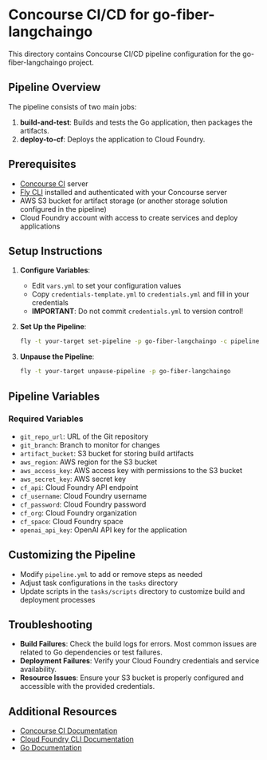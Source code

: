 # Concourse CI/CD for go-fiber-langchaingo

This directory contains Concourse CI/CD pipeline configuration for the go-fiber-langchaingo project.

## Pipeline Overview

The pipeline consists of two main jobs:

1. **build-and-test**: Builds and tests the Go application, then packages the artifacts.
2. **deploy-to-cf**: Deploys the application to Cloud Foundry.

## Prerequisites

- [Concourse CI](https://concourse-ci.org/) server
- [Fly CLI](https://concourse-ci.org/fly.html) installed and authenticated with your Concourse server
- AWS S3 bucket for artifact storage (or another storage solution configured in the pipeline)
- Cloud Foundry account with access to create services and deploy applications

## Setup Instructions

1. **Configure Variables**:
   - Edit `vars.yml` to set your configuration values
   - Copy `credentials-template.yml` to `credentials.yml` and fill in your credentials
   - **IMPORTANT**: Do not commit `credentials.yml` to version control!

2. **Set Up the Pipeline**:
   ```bash
   fly -t your-target set-pipeline -p go-fiber-langchaingo -c pipeline.yml -l vars.yml -l credentials.yml
   ```

3. **Unpause the Pipeline**:
   ```bash
   fly -t your-target unpause-pipeline -p go-fiber-langchaingo
   ```

## Pipeline Variables

### Required Variables

- `git_repo_url`: URL of the Git repository
- `git_branch`: Branch to monitor for changes
- `artifact_bucket`: S3 bucket for storing build artifacts
- `aws_region`: AWS region for the S3 bucket
- `aws_access_key`: AWS access key with permissions to the S3 bucket
- `aws_secret_key`: AWS secret key
- `cf_api`: Cloud Foundry API endpoint
- `cf_username`: Cloud Foundry username
- `cf_password`: Cloud Foundry password
- `cf_org`: Cloud Foundry organization
- `cf_space`: Cloud Foundry space
- `openai_api_key`: OpenAI API key for the application

## Customizing the Pipeline

- Modify `pipeline.yml` to add or remove steps as needed
- Adjust task configurations in the `tasks` directory
- Update scripts in the `tasks/scripts` directory to customize build and deployment processes

## Troubleshooting

- **Build Failures**: Check the build logs for errors. Most common issues are related to Go dependencies or test failures.
- **Deployment Failures**: Verify your Cloud Foundry credentials and service availability.
- **Resource Issues**: Ensure your S3 bucket is properly configured and accessible with the provided credentials.

## Additional Resources

- [Concourse CI Documentation](https://concourse-ci.org/docs.html)
- [Cloud Foundry CLI Documentation](https://docs.cloudfoundry.org/cf-cli/)
- [Go Documentation](https://golang.org/doc/)
